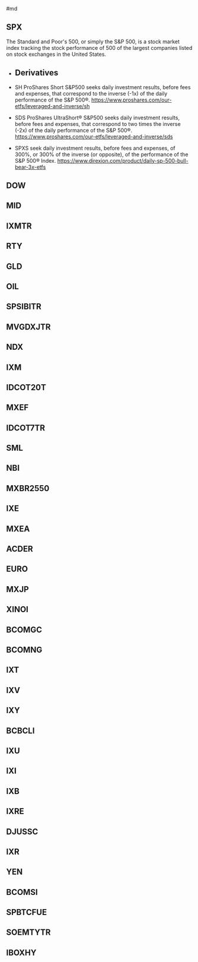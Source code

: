 #md


## SPX
The Standard and Poor's 500, or simply the S&P 500, is a stock market index tracking the stock performance of 500 of the largest companies listed on stock exchanges in the United States.

- ## Derivatives
- SH ProShares Short S&P500 seeks daily investment results, before fees and expenses, that correspond to the inverse (-1x) of the daily performance of the S&P 500®.
https://www.proshares.com/our-etfs/leveraged-and-inverse/sh

- SDS ProShares UltraShort® S&P500 seeks daily investment results, before fees and expenses, that correspond to two times the inverse (-2x) of the daily performance of the S&P 500®.
https://www.proshares.com/our-etfs/leveraged-and-inverse/sds

- SPXS seek daily investment results, before fees and expenses, of 300%, or 300% of the inverse (or opposite), of the performance of the S&P 500® Index.
https://www.direxion.com/product/daily-sp-500-bull-bear-3x-etfs

## DOW

## MID

## IXMTR

## RTY

## GLD

## OIL

## SPSIBITR

## MVGDXJTR

## NDX

## IXM

## IDCOT20T

## MXEF

## IDCOT7TR

## SML

## NBI

## MXBR2550

## IXE

## MXEA

## ACDER

## EURO

## MXJP

## XINOI

## BCOMGC

## BCOMNG

## IXT

## IXV

## IXY

## BCBCLI

## IXU

## IXI

## IXB

## IXRE

## DJUSSC

## IXR

## YEN

## BCOMSI

## SPBTCFUE

## SOEMTYTR

## IBOXHY




